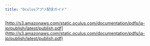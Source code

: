 ```yaml
---
title: "Oculusアプリ配信ガイド"
---
```


[http://s3.amazonaws.com/static.oculus.com/documentation/pdfs/ja-jp/publish/latest/publish.pdf](http://s3.amazonaws.com/static.oculus.com/documentation/pdfs/ja-jp/publish/latest/publish.pdf)

